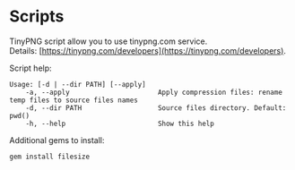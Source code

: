 Scripts
=======
TinyPNG script allow you to use tinypng.com service. <br>
Details: [https://tinypng.com/developers](https://tinypng.com/developers).

Script help:

    Usage: [-d | --dir PATH] [--apply]
        -a, --apply                      Apply compression files: rename temp files to source files names
        -d, --dir PATH                   Source files directory. Default: pwd()
        -h, --help                       Show this help
    

Additional gems to install:

    gem install filesize
    
